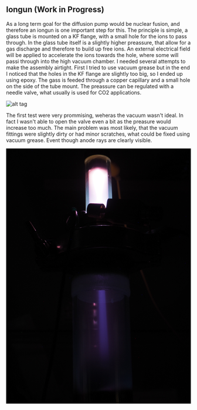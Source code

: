 ## Iongun (Work in Progress)

As a long term goal for the diffusion pump would be nuclear fusion, and therefore an iongun is one important step for this.
The principle is simple, a glass tube is mounted on a KF flange, with a small hole for the ions to pass through.
In the glass tube itself is a slightly higher preassure, that allow for a gas discharge and therefore to build up free ions.
An external electrical field will be applied to accelerate the ions towards the hole, where some will passi through into the high vacuum chamber.
I needed several attempts to make the assembly airtight.
First I tried to use vacuum grease but in the end I noticed that the holes in the KF flange are slightly too big, so I ended up using epoxy.
The gass is feeded through a copper capillary and a small hole on the side of the tube mount.
The preassure can be regulated with a needle valve, what usually is used for CO2 applications.


![alt tag](images/iongun.jpg)

The first test were very prommising, weheras the vacuum wasn't ideal.
In fact I wasn't able to open the valve even a bit as the preasure would increase too much.
The main problem was most likely, that the vacuum fittings were slightly dirty or had minor scratches, what could be fixed using vacuum grease.
Event though anode rays are clearly visible.

![alt tag](images/ionray.jpg)
